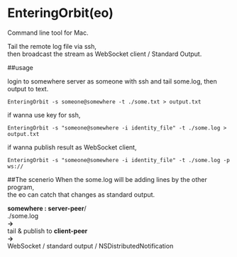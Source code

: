 EnteringOrbit(eo)
=============
Command line tool for Mac.  

Tail the remote log file via ssh,  
then broadcast the stream as WebSocket client / Standard Output.

##usage

login to somewhere server as someone with ssh and tail some.log, then output to text.

	EnteringOrbit -s someone@somewhere -t ./some.txt > output.txt


if wanna use key for ssh,

	EnteringOrbit -s "someone@somewhere -i identity_file" -t ./some.log > output.txt

if wanna publish result as WebSocket client,

	EnteringOrbit -s "someone@somewhere -i identity_file" -t ./some.log -p ws://

##The scenerio
When the some.log will be adding lines by the other program,  
the eo can catch that changes as standard output.


**somewhere : server-peer**/  
./some.log  
**->**	
tail & publish to **client-peer**  
**->**  
WebSocket / standard output / NSDistributedNotification